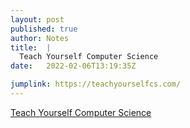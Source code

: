 ```yaml
---
layout: post
published: true
author: Notes
title:  |
  Teach Yourself Computer Science
date:   2022-02-06T13:19:35Z

jumplink: https://teachyourselfcs.com/
---
```


[Teach Yourself Computer Science](https://teachyourselfcs.com/)
